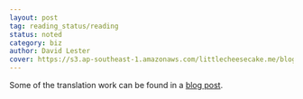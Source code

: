 ```yaml
---
layout: post
tag: reading_status/reading
status: noted
category: biz
author: David Lester
cover: https://s3.ap-southeast-1.amazonaws.com/littlecheesecake.me/blog-post/books/how_they_started_digital.jpeg
---
```


Some of the translation work can be found in a [blog post](/blog2/2013/03/18/how-they-started.html).